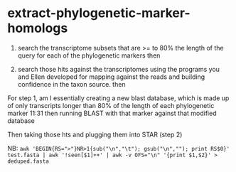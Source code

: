 # extract-phylogenetic-marker-homologs



1. search the transcriptome subsets that are >= to 80% the length of the query for each of the phylogenetic markers then

2. search those hits against the transcriptomes using the programs you and Ellen developed for mapping against the reads and building confidence in the taxon source. then


For step 1,  am I essentially creating a new blast database, which is made up of only transcripts longer than 80% of the length of each phylogenetic marker
11:31
then running BLAST with that marker against that modified database

Then taking those hts and plugging them into STAR (step 2)

NB: `awk 'BEGIN{RS=">"}NR>1{sub("\n","\t"); gsub("\n",""); print RS$0}' test.fasta | awk '!seen[$1]++' | awk -v OFS="\n" '{print $1,$2}' > deduped.fasta`